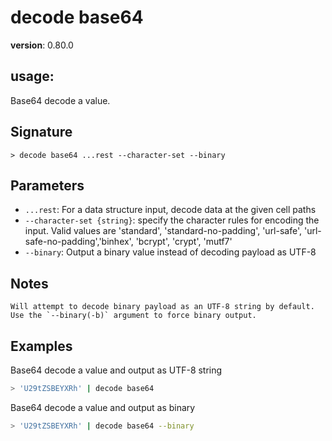 # decode base64

**version**: 0.80.0

## **usage**:

Base64 decode a value.

## Signature

`> decode base64 ...rest --character-set --binary`

## Parameters

- `...rest`: For a data structure input, decode data at the given cell paths
- `--character-set {string}`: specify the character rules for encoding the input.
  Valid values are 'standard', 'standard-no-padding', 'url-safe', 'url-safe-no-padding','binhex', 'bcrypt', 'crypt', 'mutf7'
- `--binary`: Output a binary value instead of decoding payload as UTF-8

## Notes

```text
Will attempt to decode binary payload as an UTF-8 string by default. Use the `--binary(-b)` argument to force binary output.
```

## Examples

Base64 decode a value and output as UTF-8 string

```bash
> 'U29tZSBEYXRh' | decode base64
```

Base64 decode a value and output as binary

```bash
> 'U29tZSBEYXRh' | decode base64 --binary
```
